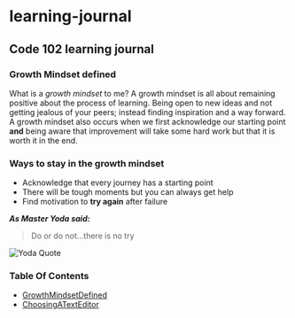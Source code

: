 # learning-journal
## Code 102 learning journal

### Growth Mindset defined

What is a *growth mindset* to me? A growth mindset is all about remaining positive about the process of learning. Being open to new ideas and not getting jealous of your peers; instead finding inspiration and a way forward. A growth mindset also occurs when we first acknowledge our starting point **and** being aware that improvement will take some hard work but that it is worth it in the end.

### Ways to stay in the growth mindset

- Acknowledge that every journey has a starting point
- There will be tough moments but you can always get help
- Find motivation to **try again** after failure

***As Master Yoda said:***
>Do or do not...there is no try

![Yoda Quote](http://bunopus.github.io/presentation-angular-2/img/yoda.png)

### Table Of Contents

- [GrowthMindsetDefined](growth-mindset-defined.md)
- [ChoosingATextEditor](choosing-a-text-editor.md)

